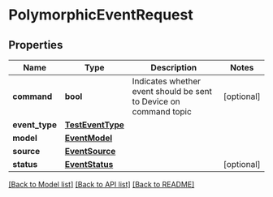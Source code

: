 # PolymorphicEventRequest


## Properties
Name | Type | Description | Notes
------------ | ------------- | ------------- | -------------
**command** | **bool** | Indicates whether event should be sent to Device on command topic | [optional] 
**event_type** | [**TestEventType**](TestEventType.md) |  | 
**model** | [**EventModel**](EventModel.md) |  | 
**source** | [**EventSource**](EventSource.md) |  | 
**status** | [**EventStatus**](EventStatus.md) |  | [optional] 

[[Back to Model list]](../README.md#documentation-for-models) [[Back to API list]](../README.md#documentation-for-api-endpoints) [[Back to README]](../README.md)


